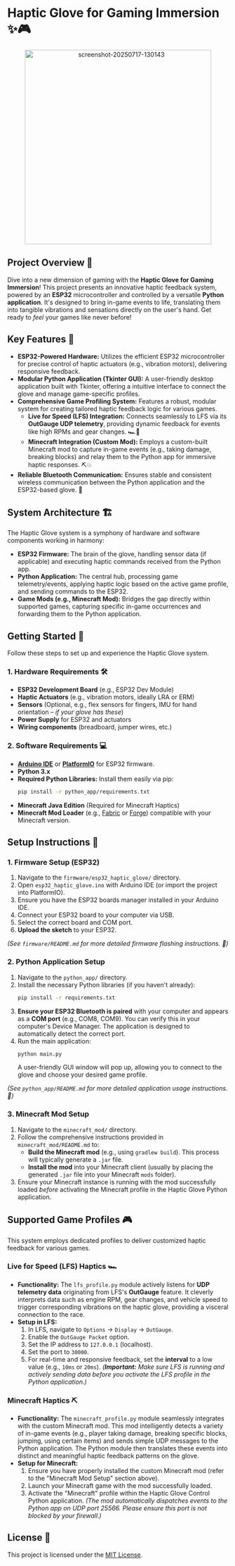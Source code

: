 # Haptic Glove for Gaming Immersion ✨🎮

<div align=center>
<img width="425" height="442" alt="screenshot-20250717-130143" src="https://github.com/user-attachments/assets/364a5017-d417-4dbf-8ff0-bdcd3da6814b" />
</div>

## Project Overview 🚀

Dive into a new dimension of gaming with the **Haptic Glove for Gaming Immersion**\! This project presents an innovative haptic feedback system, powered by an **ESP32** microcontroller and controlled by a versatile **Python application**. It's designed to bring in-game events to life, translating them into tangible vibrations and sensations directly on the user's hand. Get ready to *feel* your games like never before\!

## Key Features 🌟

  * **ESP32-Powered Hardware:** Utilizes the efficient ESP32 microcontroller for precise control of haptic actuators (e.g., vibration motors), delivering responsive feedback.
  * **Modular Python Application (Tkinter GUI):** A user-friendly desktop application built with Tkinter, offering a intuitive interface to connect the glove and manage game-specific profiles.
  * **Comprehensive Game Profiling System:** Features a robust, modular system for creating tailored haptic feedback logic for various games.
      * **Live for Speed (LFS) Integration:** Connects seamlessly to LFS via its **OutGauge UDP telemetry**, providing dynamic feedback for events like high RPMs and gear changes. 🏎️💨
      * **Minecraft Integration (Custom Mod):** Employs a custom-built Minecraft mod to capture in-game events (e.g., taking damage, breaking blocks) and relay them to the Python app for immersive haptic responses. ⛏️💥
  * **Reliable Bluetooth Communication:** Ensures stable and consistent wireless communication between the Python application and the ESP32-based glove. 📶

## System Architecture 🏗️

The Haptic Glove system is a symphony of hardware and software components working in harmony:

  * **ESP32 Firmware:** The brain of the glove, handling sensor data (if applicable) and executing haptic commands received from the Python app.
  * **Python Application:** The central hub, processing game telemetry/events, applying haptic logic based on the active game profile, and sending commands to the ESP32.
  * **Game Mods (e.g., Minecraft Mod):** Bridges the gap directly within supported games, capturing specific in-game occurrences and forwarding them to the Python application.

## Getting Started 🏁

Follow these steps to set up and experience the Haptic Glove system.

### 1\. Hardware Requirements 🛠️

  * **ESP32 Development Board** (e.g., ESP32 Dev Module)
  * **Haptic Actuators** (e.g., vibration motors, ideally LRA or ERM)
  * **Sensors** (Optional, e.g., flex sensors for fingers, IMU for hand orientation – *if your glove has these*)
  * **Power Supply** for ESP32 and actuators
  * **Wiring components** (breadboard, jumper wires, etc.)

### 2\. Software Requirements 💻

  * [**Arduino IDE**](https://www.arduino.cc/en/software) or [**PlatformIO**](https://platformio.org/) for ESP32 firmware.
  * **Python 3.x**
  * **Required Python Libraries:** Install them easily via pip:
    ```bash
    pip install -r python_app/requirements.txt
    ```
  * **Minecraft Java Edition** (Required for Minecraft Haptics)
  * **Minecraft Mod Loader** (e.g., [Fabric](https://fabricmc.net/) or [Forge](https://files.minecraftforge.net/)) compatible with your Minecraft version.

## Setup Instructions 🔧

### 1\. Firmware Setup (ESP32)

1.  Navigate to the `firmware/esp32_haptic_glove/` directory.
2.  Open `esp32_haptic_glove.ino` with Arduino IDE (or import the project into PlatformIO).
3.  Ensure you have the ESP32 boards manager installed in your Arduino IDE.
4.  Connect your ESP32 board to your computer via USB.
5.  Select the correct board and COM port.
6.  **Upload the sketch** to your ESP32.

*(See `firmware/README.md` for more detailed firmware flashing instructions. 📖)*

### 2\. Python Application Setup

1.  Navigate to the `python_app/` directory.
2.  Install the necessary Python libraries (if you haven't already):
    ```bash
    pip install -r requirements.txt
    ```
3.  **Ensure your ESP32 Bluetooth is paired** with your computer and appears as a **COM port** (e.g., COM8, COM9). You can verify this in your computer's Device Manager. The application is designed to automatically detect the correct port.
4.  Run the main application:
    ```bash
    python main.py
    ```
    A user-friendly GUI window will pop up, allowing you to connect to the glove and choose your desired game profile.

*(See `python_app/README.md` for more detailed application usage instructions. 📖)*

### 3\. Minecraft Mod Setup

1.  Navigate to the `minecraft_mod/` directory.
2.  Follow the comprehensive instructions provided in `minecraft_mod/README.md` to:
      * **Build the Minecraft mod** (e.g., using `gradlew build`). This process will typically generate a `.jar` file.
      * **Install the mod** into your Minecraft client (usually by placing the generated `.jar` file into your Minecraft `mods` folder).
3.  Ensure your Minecraft instance is running with the mod successfully loaded *before* activating the Minecraft profile in the Haptic Glove Python application.

## Supported Game Profiles 🎮

This system employs dedicated profiles to deliver customized haptic feedback for various games.

### Live for Speed (LFS) Haptics 🏎️

  * **Functionality:** The `lfs_profile.py` module actively listens for **UDP telemetry data** originating from LFS's **OutGauge** feature. It cleverly interprets data such as engine RPM, gear changes, and vehicle speed to trigger corresponding vibrations on the haptic glove, providing a visceral connection to the race.
  * **Setup in LFS:**
    1.  In LFS, navigate to `Options` -\> `Display` -\> `OutGauge`.
    2.  Enable the `OutGauge Packet` option.
    3.  Set the IP address to `127.0.0.1` (localhost).
    4.  Set the port to `30000`.
    5.  For real-time and responsive feedback, set the **interval** to a low value (e.g., `10ms` or `20ms`).
        *(**Important:** Make sure LFS is running and actively sending data before you activate the LFS profile in the Python application.)*

### Minecraft Haptics ⛏️

  * **Functionality:** The `minecraft_profile.py` module seamlessly integrates with the custom Minecraft mod. This mod intelligently detects a variety of in-game events (e.g., player taking damage, breaking specific blocks, jumping, using certain items) and sends simple UDP messages to the Python application. The Python module then translates these events into distinct and meaningful haptic feedback patterns on the glove.
  * **Setup for Minecraft:**
    1.  Ensure you have properly installed the custom Minecraft mod (refer to the "Minecraft Mod Setup" section above).
    2.  Launch your Minecraft game with the mod successfully loaded.
    3.  Activate the "Minecraft" profile within the Haptic Glove Control Python application.
        *(The mod automatically dispatches events to the Python app on UDP port 25566. Please ensure this port is not blocked by your firewall.)*

## License 📜

This project is licensed under the [MIT License](https://www.github.com/prmditya/haptic-glove/blob/main/LICENSE).
